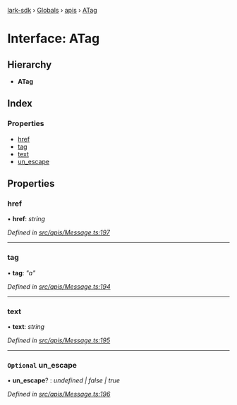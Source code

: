 [lark-sdk](../README.md) › [Globals](../globals.md) › [apis](../modules/apis.md) › [ATag](apis.atag.md)

# Interface: ATag

## Hierarchy

* **ATag**

## Index

### Properties

* [href](apis.atag.md#href)
* [tag](apis.atag.md#tag)
* [text](apis.atag.md#text)
* [un_escape](apis.atag.md#optional-un_escape)

## Properties

###  href

• **href**: *string*

*Defined in [src/apis/Message.ts:197](https://github.com/TbhT/lark-sdk/blob/e3605bb/src/apis/Message.ts#L197)*

___

###  tag

• **tag**: *"a"*

*Defined in [src/apis/Message.ts:194](https://github.com/TbhT/lark-sdk/blob/e3605bb/src/apis/Message.ts#L194)*

___

###  text

• **text**: *string*

*Defined in [src/apis/Message.ts:195](https://github.com/TbhT/lark-sdk/blob/e3605bb/src/apis/Message.ts#L195)*

___

### `Optional` un_escape

• **un_escape**? : *undefined | false | true*

*Defined in [src/apis/Message.ts:196](https://github.com/TbhT/lark-sdk/blob/e3605bb/src/apis/Message.ts#L196)*
